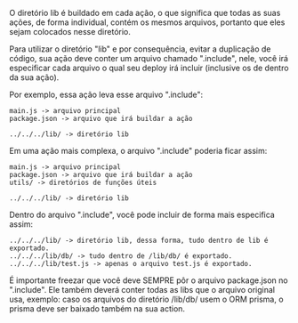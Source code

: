 O diretório lib é buildado em cada ação, o que significa que todas as suas ações, de forma individual, contém os mesmos arquivos, portanto que eles sejam colocados nesse diretório.

Para utilizar o diretório "lib" e por consequência, evitar a duplicação de código, sua ação deve conter um arquivo chamado ".include", nele, você irá especificar cada arquivo o qual seu deploy irá incluir (inclusive os de dentro da sua ação).

Por exemplo, essa ação leva esse arquivo ".include":
```
main.js -> arquivo principal
package.json -> arquivo que irá buildar a ação

../../../lib/ -> diretório lib
```

Em uma ação mais complexa, o arquivo ".include" poderia ficar assim:
```
main.js -> arquivo principal
package.json -> arquivo que irá buildar a ação
utils/ -> diretórios de funções úteis

../../../lib/ -> diretório lib
```

Dentro do arquivo ".include", você pode incluir de forma mais especifica assim:
```
../../../lib/ -> diretório lib, dessa forma, tudo dentro de lib é exportado.
../../../lib/db/ -> tudo dentro de /lib/db/ é exportado.
../../../lib/test.js -> apenas o arquivo test.js é exportado.
```

É importante freezar que você deve SEMPRE pôr o arquivo package.json no ".include". Ele também deverá conter todas as libs que o arquivo original usa, exemplo: caso os arquivos do diretório /lib/db/ usem o ORM prisma, o prisma deve ser baixado também na sua action. 